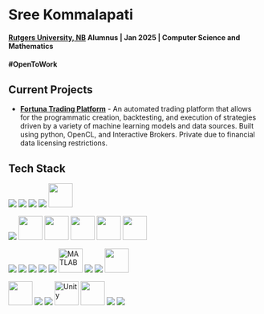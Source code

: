 # Sree Kommalapati
#### [Rutgers University, NB](rutgers.edy) Alumnus | Jan 2025 | Computer Science and Mathematics
#### #OpenToWork

## Current Projects
- **[Fortuna Trading Platform](https://github.com/starman-underground/fortuna-mltrading)** - An automated trading platform that allows for the programmatic creation, backtesting, and execution of strategies driven by a variety of machine learning models and data sources. Built using python, OpenCL, and Interactive Brokers. Private due to financial data licensing restrictions.

## Tech Stack
<p float = "left">
  <img src="https://img.icons8.com/color/48/000000/office-365.png"/>
  <img src="https://img.icons8.com/color/48/000000/adobe-premiere-pro.png"/>
  <img src="https://img.icons8.com/color/48/000000/adobe-after-effects.png"/>
  <img src="https://img.icons8.com/color/48/000000/adobe-photoshop.png"/>
  <img src="https://registry.npmmirror.com/@lobehub/icons-static-png/latest/files/dark/perplexity.png" width = "48" height = "48"/>
</p>

<p float = "left">
  <img src="https://img.icons8.com/color/48/000000/tensorflow.png"/>
  <img src = "https://pytorch.org/assets/images/pytorch-logo.png" width = 48 height = 48 />
  <img src="https://newrelic.com/sites/default/files/quickstarts/images/icons/tornado--logo.svg" width = 48 height = 48/>
  <img src="https://upload.wikimedia.org/wikipedia/commons/8/84/Matplotlib_icon.svg" width = 48 height = 48/>
  <img src="https://blog.emberjs.com/images/logos/e-icon.png" width = "48" height = "48"/>
  <img src="https://encrypted-tbn0.gstatic.com/images?q=tbn:ANd9GcTSoW3g9hjXIasgon-kpzz-lD9z4SsalyPbZA&s" width = 48 height = 48/>
</p>

<p float = "left">
  <img src="https://img.icons8.com/color/48/000000/python.png"/>
  <img src="https://img.icons8.com/color/48/000000/java-coffee-cup-logo.png"/>
  <img src="https://img.icons8.com/color/48/000000/javascript.png"/>
  <img src="https://img.icons8.com/color/48/000000/c-plus-plus-logo.png"/>
  <img src="https://img.icons8.com/color/48/000000/c-sharp-logo.png"/>
  <img src = "https://upload.wikimedia.org/wikipedia/commons/thumb/2/21/Matlab_Logo.png/667px-Matlab_Logo.png" width = 48 height = 48 alt = "MATLAB">
  <img src="https://img.icons8.com/color/48/000000/html-5.png"/>
  <img src="https://img.icons8.com/color/48/000000/css3.png"/>
  <img src="https://img.icons8.com/?size=512&id=44442&format=png" width = 48 height = 48/>
</p>

<p float = "left">
  <img src="https://www.cursor.com/apple-touch-icon.png" width = "48" height = "48"/>
  <img src="https://img.icons8.com/color/48/000000/intellij-idea.png"/>
  <img src="https://img.icons8.com/color/48/000000/visual-studio-code-2019.png"/>
  <img src = "https://cdn.worldvectorlogo.com/logos/unity-69.svg" width = "48" height = "48" alt = "Unity">
  <img src="https://encrypted-tbn0.gstatic.com/images?q=tbn:ANd9GcRCAJH4R87uV3Rvncs3L3urjeNESAfJGTMTrA&s" width = 48 height = 48/>
  <img src="https://img.icons8.com/color/48/000000/git.png"/>
  <img src="https://img.icons8.com/material-sharp/48/000000/github.png"/> 
</p>
